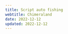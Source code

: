 ```yaml
---
title: Script auto fishing
webtitle: Chimeraland
date: 2022-12-12
updated: 2022-12-12
---
```


<!-- source https://codepen.io/dimaslanjaka/pen/JjZqyRZ -->
<script async custom-element="amp-facebook" src="https://cdn.ampproject.org/v0/amp-facebook-0.1.js"></script>
<amp-facebook width="552" height="310"
    layout="responsive"
    data-href="https://www.facebook.com/ParksCanada/posts/1712989015384373">
</amp-facebook>
